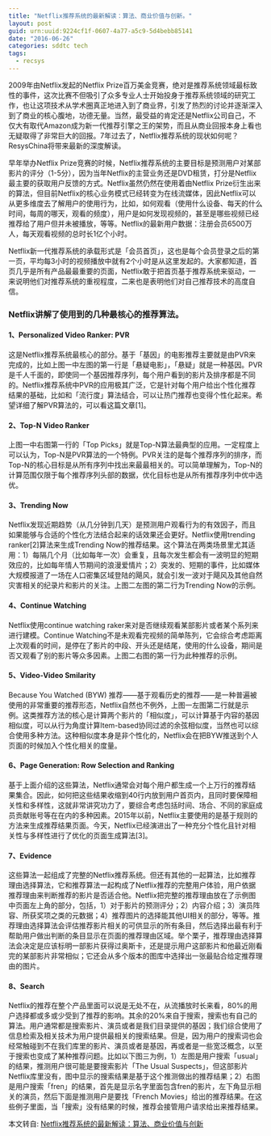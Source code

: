 ```yaml
---
title: "Netflix推荐系统的最新解读：算法、商业价值与创新。"
layout: post
guid: urn:uuid:9224cf1f-0607-4a77-a5c9-5d4bebb85141
date: "2016-06-26"
categories: sddtc tech
tags:
  - recsys
---
```


2009年由Netflix发起的Netflix Prize百万美金竞赛，绝对是推荐系统领域最标致性的事件，这次比赛不但吸引了众多专业人士开始投身于推荐系统领域的研究工作，也让这项技术从学术圈真正地进入到了商业界，引发了热烈的讨论并逐渐深入到了商业的核心腹地，功德无量。当然，最受益的肯定还是Netflix公司自己，不仅大有取代Amazon成为新一代推荐引擎之王的架势，而且从商业回报本身上看也无疑取得了非常巨大的回报。7年过去了，Netflix推荐系统的现状如何呢？ResysChina将带来最新的深度解读。  

早年举办Netflix Prize竞赛的时候，Netflix推荐系统的主要目标是预测用户对某部影片的评分（1-5分），因为当年Netflix的主营业务还是DVD租赁，打分是Netflix最主要的获取用户反馈的方式。Netflix虽然仍然在使用着由Netflix Prize衍生出来的算法，但目前Netflix的核心业务模式已经转变为在线流媒体，因此Netflix可以从更多维度去了解用户的使用行为，比如，如何观看（使用什么设备、每天的什么时间，每周的哪天，观看的频度），用户是如何发现视频的，甚至是哪些视频已经推荐给了用户但并未被播放，等等。Netflix的最新用户数据：注册会员6500万人，每天观看视频的总时长1亿个小时。  

Netflix新一代推荐系统的承载形式是「会员首页」，这也是每个会员登录之后的第一页，平均每3小时的视频播放中就有2个小时是从这里发起的。大家都知道，首页几乎是所有产品最最重要的页面，Netflix敢于把首页基于推荐系统来驱动，一来说明他们对推荐系统的重视程度，二来也是表明他们对自己推荐技术的高度自信。  

### Netflix讲解了使用到的几种最核心的推荐算法。

#### 1、Personalized Video Ranker: PVR
这是Netflix推荐系统最核心的部分。基于「基因」的电影推荐主要就是由PVR来完成的，比如上图一中左图的第一行是「悬疑电影」，「悬疑」就是一种基因。PVR是千人千面的，即使同一个基因推荐序列，每个用户看到的影片及排序都是不同的。Netflix推荐系统中PVR的应用极其广泛，它是针对每个用户给出个性化推荐结果的基础，比如和「流行度」算法结合，可以让热门推荐也变得个性化起来。希望详细了解PVR算法的，可以看这篇文章[1]。

#### 2、Top-N Video Ranker
上图一中右图第一行的「Top Picks」就是Top-N算法最典型的应用。一定程度上可以认为，Top-N是PVR算法的一个特例。PVR关注的是每个推荐序列的排序，而Top-N的核心目标是从所有序列中找出来最最相关的。可以简单理解为，Top-N的计算范围仅限于每个推荐序列头部的数据，优化目标也是从所有推荐序列中优中选优。

#### 3、Trending Now
Netflix发现近期趋势（从几分钟到几天）是预测用户观看行为的有效因子，而且如果能够与合适的个性化方法结合起来的话效果还会更好。Netflix使用trending ranker[2]算法来生成Trending Now的推荐结果。这个算法在两类场景里尤其适用：1）每隔几个月（比如每年一次）会重复，且每次发生都会有一波明显的短期效应的，比如每年情人节期间的浪漫爱情片；2）突发的、短期的事件，比如媒体大规模报道了一场在人口密集区域登陆的飓风，就会引发一波对于飓风及其他自然灾害相关的纪录片和影片的关注。上图二左图的第二行为Trending Now的示例。

#### 4、Continue Watching
Netflix使用continue watching raker来对是否继续观看某部影片或者某个系列来进行建模。Continue Watching不是未观看完视频的简单陈列，它会综合考虑距离上次观看的时间，是停在了影片的中段、开头还是结尾，使用的什么设备，期间是否又观看了别的影片等众多因素。上图二右图的第一行为此种推荐的示例。

#### 5、Video-Video Smilarity
Because You Watched (BYW) 推荐——基于观看历史的推荐——是一种普遍被使用的非常重要的推荐形态，Netflix自然也不例外，上图一左图第二行就是示例。这类推荐方法的核心是计算两个影片的「相似度」，可以计算基于内容的基因相似度，可以从行为角度计算Item-based协同过滤的余弦相似度，当然也可以综合使用多种方法。这种相似度本身是非个性化的，Netflix会在把BYW推送到个人页面的时候加入个性化相关的度量。

#### 6、Page Generation: Row Selection and Ranking
基于上面介绍的这些算法，Netflix通常会对每个用户都生成一个上万行的推荐结果集合。因此，如何把这些结果收缩到40行内放到用户首页内，且同时要保障相关性和多样性，这就非常讲究功力了，要综合考虑包括时间、场合、不同的家庭成员贡献账号等在在内的多种因素。2015年以前，Netflix主要使用的是基于规则的方法来生成推荐结果页面。今天，Netflix已经演进出了一种充分个性化且针对相关性与多样性进行了优化的页面生成算法[3]。

#### 7、Evidence
这些算法一起组成了完整的Netflix推荐系统。但还有其他的一起算法，比如推荐理由选择算法，它和推荐算法一起构成了Netflix推荐的完整用户体验，用户依据推荐理由来判断推荐的影片是否适合他。Netflix把完整的推荐理由放在了示例图中页面左上角的部分，包括，1）对于影片的预测评分；2）内容介绍；3）演员阵容、所获奖项之类的元数据；4）推荐图片的选择能其他UI相关的部分，等等。推荐理由选择算法会评估推荐影片相关的可供显示的所有条目，然后选择出最有利于帮助用户做出判断的条目显示在页面的推荐理由区域。举个栗子，推荐理由选择算法会决定是应该标明一部影片获得过奥斯卡，还是提示用户这部影片和他最近刚看完的某部影片非常相似；它还会从多个版本的图库中选择出一张最贴合给定推荐理由的图片。

#### 8、Search
Netflix的推荐在整个产品里面可以说是无处不在，从流播放时长来看，80%的用户选择都或多或少受到了推荐的影响。其余的20%来自于搜索，搜索也有自己的算法。用户通常都是搜索影片、演员或者是我们目录提供的基因；我们综合使用了信息检索及相关技术为用户提供最相关的搜索结果。但是，因为用户的搜索词也会经常触碰到不在我们库里的影片、演员或者是基因，再或者是一些宽泛概念，以至于搜索也变成了某种推荐问题。比如以下图三为例，1）左图是用户搜索「usual」的结果，推测用户很可能是要搜索影片「The Usual Suspects」，但这部影片Netflix库里没有，图中显示的搜索结果是基于这个推测做出的推荐结果；2）右图是用户搜索「fren」的结果，首先是显示名字里面包含fren的影片，左下角显示相关的演员，然后下面是推测用户是要找「French Movies」给出的推荐结果。在这些例子里面，当「搜索」没有结果的时候，推荐会接管用户请求给出来推荐结果。



本文转自: [Netflix推荐系统的最新解读：算法、商业价值与创新](https://mp.weixin.qq.com/s?__biz=MzA4OTk5OTQzMg==&mid=2449231099&idx=1&sn=6ff30a52fbbe9d01ef022661c6325dc4)